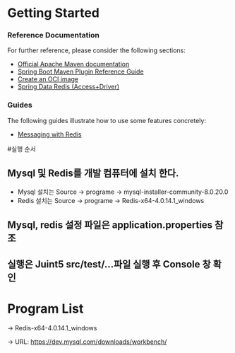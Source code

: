 # Getting Started

### Reference Documentation
For further reference, please consider the following sections:

* [Official Apache Maven documentation](https://maven.apache.org/guides/index.html)
* [Spring Boot Maven Plugin Reference Guide](https://docs.spring.io/spring-boot/docs/2.3.0.RELEASE/maven-plugin/reference/html/)
* [Create an OCI image](https://docs.spring.io/spring-boot/docs/2.3.0.RELEASE/maven-plugin/reference/html/#build-image)
* [Spring Data Redis (Access+Driver)](https://docs.spring.io/spring-boot/docs/2.3.0.RELEASE/reference/htmlsingle/#boot-features-redis)

### Guides
The following guides illustrate how to use some features concretely:

* [Messaging with Redis](https://spring.io/guides/gs/messaging-redis/)

#실행 순서 
## Mysql 및 Redis를 개발 컴퓨터에 설치 한다. 
 - Mysql 설치는  Source -> programe -> mysql-installer-community-8.0.20.0 
 - Redis 설치는  Source -> programe -> Redis-x64-4.0.14.1_windows
 
## Mysql, redis 설정 파일은 application.properties 참조

## 실행은 Juint5 src/test/...파일 실행 후 Console 창 확인 

# Program List 
  -> Redis-x64-4.0.14.1_windows 
  
  -> URL: https://dev.mysql.com/downloads/workbench/ 
